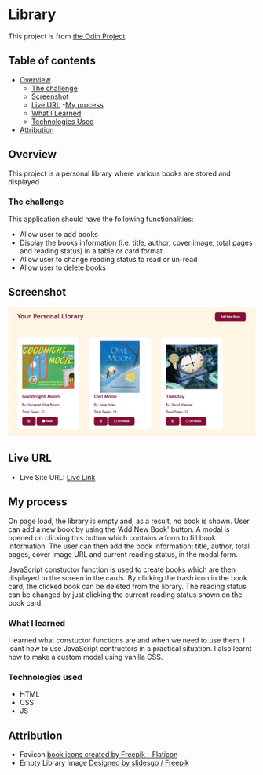 # Library

This project is from [the Odin Project](https://www.theodinproject.com/lessons/node-path-javascript-library)

## Table of contents
- [Overview](#overview)
  - [The challenge](#the-challenge)
  - [Screenshot](#screenshot)
  - [Live URL](#live-url)
-[My process](#my-process)
  - [What I Learned](#what-i-learned)
  - [Technologies Used](#technologies-used)
- [Attribution](#attribution)

## Overview
This project is a personal library where various books are stored and displayed

### The challenge
This application should have the following functionalities:
- Allow user to add books
- Display the books information (i.e. title, author, cover image, total pages and reading status) in a table or card format
- Allow user to change reading status to read or un-read 
- Allow user to delete books 

## Screenshot
![](./images/solution-screenshot-library.JPG)

## Live URL
- Live Site URL: [Live Link](https://hamnaishaq.github.io/library/)

## My process
On page load, the library is empty and, as a result, no book is shown. User can add a new book by using the 'Add New Book' button. A modal is opened on clicking this button which contains a form to fill book information. The user can then add the book information; title, author, total pages, cover image URL and current reading status, in the modal form. 

JavaScript constuctor function is used to create books which are then displayed to the screen in the cards. By clicking the trash icon in the book card, the clicked book can be deleted from the library. The reading status can be changed by just clicking the current reading status shown on the book card.

### What I learned
I learned what constuctor functions are and when we need to use them. I leant how to use JavaScript contructors in a practical situation. 
I also learnt how to make a custom modal using vanilla CSS.

### Technologies used
- HTML
- CSS
- JS

## Attribution

- Favicon <a href="https://www.flaticon.com/free-icons/book" title="book icons">book icons created by Freepik - Flaticon</a>
- Empty Library Image <a href="http://www.freepik.com">Designed by slidesgo / Freepik</a>
